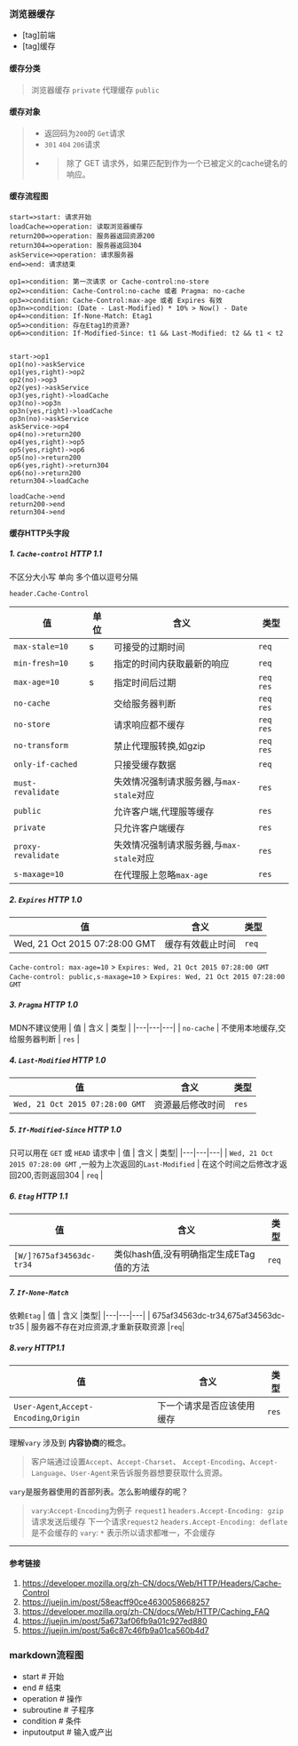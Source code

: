 ### 浏览器缓存
- [tag]前端 
- [tag]缓存

#### 缓存分类
> 浏览器缓存 `private`
> 代理缓存 `public`

#### 缓存对象
> * 返回码为`200`的 `Get`请求
> * `301` `404` `206`请求
> * > 除了 GET 请求外，如果匹配到作为一个已被定义的cache键名的响应。

#### 缓存流程图

``` flow
start=>start: 请求开始
loadCache=>operation: 读取浏览器缓存
return200=>operation: 服务器返回资源200
return304=>operation: 服务器返回304
askService=>operation: 请求服务器
end=>end: 请求结束

op1=>condition: 第一次请求 or Cache-control:no-store
op2=>condition: Cache-Control:no-cache 或者 Pragma: no-cache
op3=>condition: Cache-Control:max-age 或者 Expires 有效
op3n=>condition: (Date - Last-Modified) * 10% > Now() - Date
op4=>condition: If-None-Match: Etag1
op5=>condition: 存在Etag1的资源?
op6=>condition: If-Modified-Since: t1 && Last-Modified: t2 && t1 < t2


start->op1
op1(no)->askService
op1(yes,right)->op2
op2(no)->op3
op2(yes)->askService
op3(yes,right)->loadCache
op3(no)->op3n
op3n(yes,right)->loadCache
op3n(no)->askService
askService->op4
op4(no)->return200
op4(yes,right)->op5
op5(yes,right)->op6
op5(no)->return200
op6(yes,right)->return304
op6(no)->return200
return304->loadCache

loadCache->end
return200->end
return304->end
```

#### 缓存HTTP头字段
##### 1. `Cache-control` HTTP 1.1
不区分大小写 单向 多个值以逗号分隔

```
header.Cache-Control
```
| 值  | 单位  | 含义 | 类型|
|---|---|---|---|
|`max-stale=10`| s | 可接受的过期时间 | `req`|
|`min-fresh=10`| s | 指定的时间内获取最新的响应 | `req`|
|`max-age=10`  | s | 指定时间后过期 | `req` `res`|
|`no-cache`    |   | 交给服务器判断  | `req` `res` |
|`no-store`    |   | 请求响应都不缓存| `req` `res`|
|`no-transform`|   | 禁止代理服转换,如gzip| `req` `res`| 
|`only-if-cached`| | 只接受缓存数据| `req`|
|`must-revalidate`| | 失效情况强制请求服务器,与`max-stale`对应 | `res` |
|`public`| | 允许客户端,代理服等缓存 | `res` |
|`private`| | 只允许客户端缓存 |`res` |
|`proxy-revalidate`| | 失效情况强制请求服务器,与`max-stale`对应 | `res` |
|`s-maxage=10`| | 在代理服上忽略`max-age`| `res`|

##### 2. `Expires` HTTP 1.0
|  值 |  含义 | 类型|
|---|---|---|
|  Wed, 21 Oct 2015 07:28:00 GMT |  缓存有效截止时间 | `req`|

`Cache-control: max-age=10` > `Expires: Wed, 21 Oct 2015 07:28:00 GMT`
`Cache-control: public,s-maxage=10` > `Expires: Wed, 21 Oct 2015 07:28:00 GMT`

##### 3. `Pragma` HTTP 1.0
MDN不建议使用
|  值 |  含义  | 类型 |
|---|---|---|
|  `no-cache` | 不使用本地缓存,交给服务器判断  | `res` |

##### 4. `Last-Modified` HTTP 1.0
|  值 |  含义 | 类型 |
|---|---|---|
|  `Wed, 21 Oct 2015 07:28:00 GMT` | 资源最后修改时间  | `res`|

##### 5. `If-Modified-Since` HTTP 1.0
只可以用在 `GET` 或 `HEAD` 请求中
|  值 | 含义  | 类型|
|---|---|---|
| `Wed, 21 Oct 2015 07:28:00 GMT` ,一般为上次返回的`Last-Modified` |  在这个时间之后修改才返回200,否则返回304 | `req` |

##### 6. `Etag` HTTP 1.1
|  值 | 含义  |类型|
|---|---|---|
| `[W/]?675af34563dc-tr34`  | 类似hash值,没有明确指定生成ETag值的方法  |`req`|
##### 7. `If-None-Match`
依赖`Etag`
| 值  | 含义  |类型|
|---|---|---|
| 675af34563dc-tr34,675af34563dc-tr35  |  服务器不存在对应资源,才重新获取资源 |`req`|

##### 8.`very` HTTP1.1
|  值 | 含义  | 类型|
|---|---|---|
|  `User-Agent`,`Accept-Encoding`,`Origin` |  下一个请求是否应该使用缓存 |`res`|

理解`vary` 涉及到 **内容协商**的概念。
> 客户端通过设置`Accept`、`Accept-Charset`、 `Accept-Encoding`、`Accept-Language`、`User-Agent`来告诉服务器想要获取什么资源。

`vary`是服务器使用的首部列表。怎么影响缓存的呢？
> `vary`:`Accept-Encoding`为例子
> `request1` `headers.Accept-Encoding: gzip` 请求发送后缓存
> 下一个请求`request2` `headers.Accept-Encoding: deflate` 是不会缓存的
> `vary`: `*` 表示所以请求都唯一，不会缓存



---

#### 参考链接
1. https://developer.mozilla.org/zh-CN/docs/Web/HTTP/Headers/Cache-Control
2. https://juejin.im/post/58eacff90ce4630058668257
3. https://developer.mozilla.org/zh-CN/docs/Web/HTTP/Caching_FAQ
4. https://juejin.im/post/5a673af06fb9a01c927ed880
5. https://juejin.im/post/5a6c87c46fb9a01ca560b4d7





### markdown流程图
- start # 开始
- end # 结束
- operation # 操作
- subroutine # 子程序
- condition # 条件
- inputoutput # 输入或产出